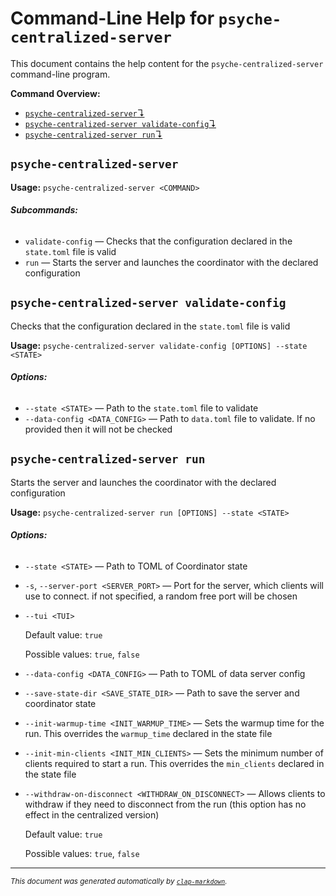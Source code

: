 # Command-Line Help for `psyche-centralized-server`

This document contains the help content for the `psyche-centralized-server` command-line program.

**Command Overview:**

* [`psyche-centralized-server`↴](#psyche-centralized-server)
* [`psyche-centralized-server validate-config`↴](#psyche-centralized-server-validate-config)
* [`psyche-centralized-server run`↴](#psyche-centralized-server-run)

## `psyche-centralized-server`

**Usage:** `psyche-centralized-server <COMMAND>`

###### **Subcommands:**

* `validate-config` — Checks that the configuration declared in the `state.toml` file is valid
* `run` — Starts the server and launches the coordinator with the declared configuration



## `psyche-centralized-server validate-config`

Checks that the configuration declared in the `state.toml` file is valid

**Usage:** `psyche-centralized-server validate-config [OPTIONS] --state <STATE>`

###### **Options:**

* `--state <STATE>` — Path to the `state.toml` file to validate
* `--data-config <DATA_CONFIG>` — Path to `data.toml` file to validate. If no provided then it will not be checked



## `psyche-centralized-server run`

Starts the server and launches the coordinator with the declared configuration

**Usage:** `psyche-centralized-server run [OPTIONS] --state <STATE>`

###### **Options:**

* `--state <STATE>` — Path to TOML of Coordinator state
* `-s`, `--server-port <SERVER_PORT>` — Port for the server, which clients will use to connect. if not specified, a random free port will be chosen
* `--tui <TUI>`

  Default value: `true`

  Possible values: `true`, `false`

* `--data-config <DATA_CONFIG>` — Path to TOML of data server config
* `--save-state-dir <SAVE_STATE_DIR>` — Path to save the server and coordinator state
* `--init-warmup-time <INIT_WARMUP_TIME>` — Sets the warmup time for the run. This overrides the `warmup_time` declared in the state file
* `--init-min-clients <INIT_MIN_CLIENTS>` — Sets the minimum number of clients required to start a run. This overrides the `min_clients` declared in the state file
* `--withdraw-on-disconnect <WITHDRAW_ON_DISCONNECT>` — Allows clients to withdraw if they need to disconnect from the run (this option has no effect in the centralized version)

  Default value: `true`

  Possible values: `true`, `false`




<hr/>

<small><i>
    This document was generated automatically by
    <a href="https://crates.io/crates/clap-markdown"><code>clap-markdown</code></a>.
</i></small>

